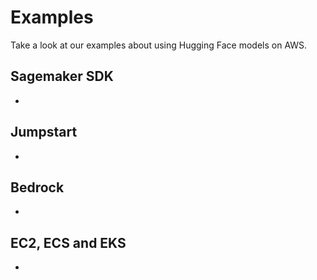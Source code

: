 # Examples

Take a look at our examples about using Hugging Face models on AWS.

## Sagemaker SDK

- 

## Jumpstart

- 

## Bedrock

- 

## EC2, ECS and EKS

- 
